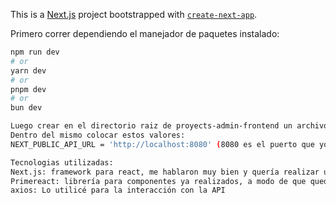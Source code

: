 This is a [Next.js](https://nextjs.org/) project bootstrapped with [`create-next-app`](https://github.com/vercel/next.js/tree/canary/packages/create-next-app).

Primero correr dependiendo el manejador de paquetes instalado:

```bash
npm run dev
# or
yarn dev
# or
pnpm dev
# or
bun dev

Luego crear en el directorio raiz de proyects-admin-frontend un archivo con el siguiente nombre: .env.local
Dentro del mismo colocar estos valores:
NEXT_PUBLIC_API_URL = 'http://localhost:8080' (8080 es el puerto que yo elegi para que utilice la API, puede variar según el puerto que desee)

Tecnologias utilizadas:
Next.js: framework para react, me hablaron muy bien y quería realizar un proyecto con esto y aproveche la ocasión.
Primereact: librería para componentes ya realizados, a modo de que quede todo un poco mas bonito
axios: Lo utilicé para la interacción con la API
